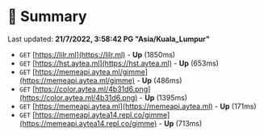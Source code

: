 # 📖 Summary
Last updated: **21/7/2022, 3:58:42 PG "Asia/Kuala_Lumpur"**

- `GET` [https://lilr.ml](https://lilr.ml) - **Up** (1850ms)
- `GET` [https://hst.aytea.ml](https://hst.aytea.ml) - **Up** (653ms)
- `GET` [https://memeapi.aytea.ml/gimme](https://memeapi.aytea.ml/gimme) - **Up** (486ms)
- `GET` [https://color.aytea.ml/4b31d6.png](https://color.aytea.ml/4b31d6.png) - **Up** (1395ms)
- `GET` [https://memeapi.aytea.ml](https://memeapi.aytea.ml) - **Up** (171ms)
- `GET` [https://memeapi.aytea14.repl.co/gimme](https://memeapi.aytea14.repl.co/gimme) - **Up** (713ms)
